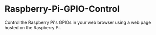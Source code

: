 # Raspberry-Pi-GPIO-Control
Control the Raspberry Pi's GPIOs in your web browser using a web page hosted on the Raspberry Pi.
